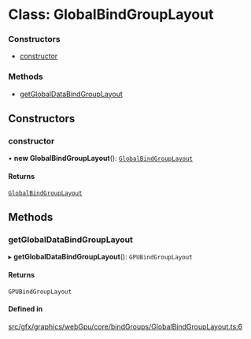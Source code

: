 # Class: GlobalBindGroupLayout

### Constructors

- [constructor](GlobalBindGroupLayout.md#constructor)

### Methods

- [getGlobalDataBindGroupLayout](GlobalBindGroupLayout.md#getglobaldatabindgrouplayout)

## Constructors

### constructor

• **new GlobalBindGroupLayout**(): [`GlobalBindGroupLayout`](GlobalBindGroupLayout.md)

#### Returns

[`GlobalBindGroupLayout`](GlobalBindGroupLayout.md)

## Methods

### getGlobalDataBindGroupLayout

▸ **getGlobalDataBindGroupLayout**(): `GPUBindGroupLayout`

#### Returns

`GPUBindGroupLayout`

#### Defined in

[src/gfx/graphics/webGpu/core/bindGroups/GlobalBindGroupLayout.ts:6](https://github.com/Orillusion/orillusion/blob/main/src/gfx/graphics/webGpu/core/bindGroups/GlobalBindGroupLayout.ts#L6)

